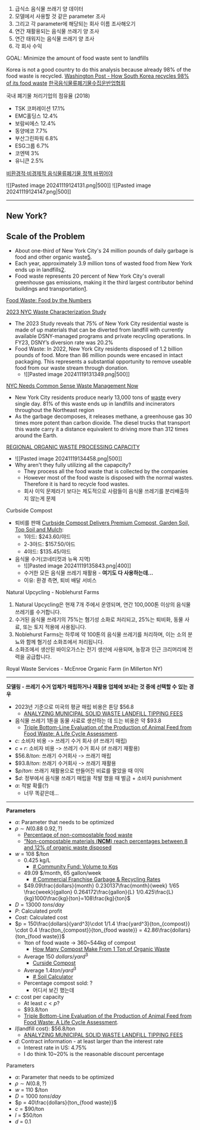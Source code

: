 1. 급식소 음식물 쓰래기 양 데이터
2. 모델에서 사용할 것 같은 parameter 조사
3. 그리고 각 parameter에 해당되는 회사 이름 조사해오기
4. 연간 재활용되는 음식물 쓰래기 양 조사
5. 연간 태워지는 음식물 쓰래기 양 조사
6. 각 회사 수익

GOAL: Minimize the amount of food waste sent to landfills

Korea is not a good country to do this analysis because already 98% of the food waste is recycled.
[Washington Post - How South Korea recycles 98% of its food waste](https://www.washingtonpost.com/world/2024/08/09/south-korea-food-waste-composting/)
[한국음식물류폐기물수집운반업협회](http://fwcta.co.kr/)

국내 폐기물 처리기업의 점유율 (2018)
- TSK 코퍼레이션 17.1%
- EMC홀딩스 12.4%
- 보람씨에스 12.4%
- 동양에코 7.7%
- 부산그린파워 6.8%
- ESG그룹 6.7%
- 코엔텍 3%
- 유니큰 2.5%

[비환경적·비경제적 음식물류폐기물 정책 바뀌어야](https://www.waterjournal.co.kr/news/articleView.html?idxno=62748)

![[Pasted image 20241119124131.png|500]]
![[Pasted image 20241119124147.png|500]]

---
## New York?

## Scale of the Problem

- About one-third of New York City's 24 million pounds of daily garbage is food and other organic waste[5](https://news.climate.columbia.edu/2022/12/05/new-york-citys-food-waste-and-the-circular-economy/).
- Each year, approximately 3.9 million tons of wasted food from New York ends up in landfills[2](https://www.nycfoodpolicy.org/food-waste-food-by-the-numbers/).
- Food waste represents 20 percent of New York City's overall greenhouse gas emissions, making it the third largest contributor behind buildings and transportation[1](https://news.climate.columbia.edu/2023/06/20/food-waste-and-the-complexity-of-new-york-citys-garbage/).

[Food Waste: Food by the Numbers](https://www.google.com/url?sa=t&source=web&rct=j&opi=89978449&url=http://www.nycfoodpolicy.org/food-waste-food-by-the-numbers/&ved=2ahUKEwjXgsa5wueJAxUydvUHHV0NG50QFnoECAkQAQ&usg=AOvVaw2hPKrdSQ8ed_-_O2BRtRF8)

[2023 NYC Waste Characterization Study](https://www.nyc.gov/assets/dsny/downloads/resources/reports/waste-characterization-studies/2023/wcs-2023.pdf)
- The 2023 Study reveals that 75% of New York City residential waste is made of up materials that can be diverted from landfill with currently available DSNY-managed programs and private recycling operations. In FY23, DSNY’s diversion rate was 20.2%
- Food Waste: In 2022, New York City residents disposed of 1.2 billion pounds of food. More than 86 million pounds were encased in intact packaging. This represents a substantial opportunity to remove useable food from our waste stream through donation.
	- ![[Pasted image 20241119131349.png|500]]



[NYC Needs Common Sense Waste Management Now](https://nylcv.org/news/nyc-needs-common-sense-waste-management-now/)
- New York City residents produce nearly 13,000 tons of [waste](https://www.grownyc.org/recycling/facts) every single day. 81% of this waste ends up in landfills and incinerators throughout the Northeast region
- As the garbage decomposes, it releases methane, a greenhouse gas 30 times more potent than carbon dioxide. The diesel trucks that transport this waste carry it a distance equivalent to driving more than 312 times around the Earth.


[REGIONAL ORGANIC WASTE PROCESSING CAPACITY](https://cbcny.org/sites/default/files/media/files/Appendix%20B%20-%20Organic%20Waste%20Report_0.pdf)
- ![[Pasted image 20241119134458.png|500]]
- Why aren't they fully utilizing all the capapcity?
	- They process all the food waste that is collected by the companies
	- However most of the food waste is disposed with the normal wastes. Therefore it is hard to recycle food wastes.
	- 회사 이익 문제라기 보다는 제도적으로 사람들이 음식물 쓰레기를 분리배출하지 않는게 문제

Curbside Compost 
- 퇴비를 판매 [Curbside Compost Delivers Premium Compost, Garden Soil, Top Soil and Mulch](https://www.curbcompost.org/compost-delivery.html):
	- 1야드: $243.60/야드
	- 2-3야드: $157.50/야드
	- 4야드: $135.45/야드
- 음식물 수거(코네티컷과 뉴욕 지역)
	- ![[Pasted image 20241119135843.png|400]]
	- 수거한 모든 음식물 쓰레기 재활용 - __여기도 다 사용하는데...__
	- 이유: 환경 측면, 퇴비 배달 서비스

Natural Upcycling - Noblehurst Farms
1. Natural Upcycling은 현재 7개 주에서 운영되며, 연간 100,000톤 이상의 음식물 쓰레기를 수거합니다.
2. 수거된 음식물 쓰레기의 75%는 혐기성 소화로 처리되고, 25%는 퇴비화, 동물 사료, 또는 토지 적용에 사용됩니다.
3. Noblehurst Farms는 하루에 약 100톤의 음식물 쓰레기를 처리하며, 이는 소의 분뇨와 함께 혐기성 소화조에서 처리됩니다.
4. 소화조에서 생산된 바이오가스는 전기 생산에 사용되며, 농장과 인근 크리머리에 전력을 공급합니다.

Royal Waste Services - McEnroe Organic Farm (in Millerton NY)

---

__모델링 - 쓰레기 수거 업체가 매립하거나 재활용 업체에 보내는 것 중에 선택할 수 있는 경우__
- 2023년 기준으로 미국의 평균 매립 비용은 톤당 $56.8
	- [ANALYZING MUNICIPAL SOLID WASTE LANDFILL TIPPING FEES](https://erefdn.org/analyzing-municipal-solid-waste-landfill-tipping-fees/)
- 음식물 쓰레기 1톤을 동물 사료로 생산하는 데 드는 비용은 약 $93.8
	- [Triple Bottom-Line Evaluation of the Production of Animal Feed from Food Waste: A Life Cycle Assessment](https://link.springer.com/article/10.1007/s12649-022-01914-7).
- $c$: 소비자 비용 -> 쓰레기 수거 회사 (if 쓰래기 매립)
- $c+r$: 소비자 비용 -> 쓰레기 수거 회사 (if 쓰래기 재활용)
- $\$56.8/ton$: 쓰래기 수거회사 -> 쓰래기 매립
- $\$93.8/ton$: 쓰래기 수거회사 -> 쓰래기 재활용
- $\$p/ton$: 쓰래기 재활용으로 만들어진 비료를 팔았을 때 이익
- $\$d$: 정부에서 음식물 쓰래기 매립을 적발 했을 때 벌금 + 소비자 punishment 
- $\alpha$: 적발 확률(?)
	- 너무 똑같은데...

---

__Parameters__
- $\alpha$: Parameter that needs to be optimized
- $\rho\sim N(0.88~0.92,?)$ 
	- [Percentage of non-compostable food waste](https://cemonitor.be/en/indicator/food/waste/share-of-food-waste-in-residual-household-waste/)
	- [“Non-compostable materials (**NCM**) reach percentages between 8 and 12% of organic waste disposed](https://resoilfoundation.org/en/circular-bioeconomy/compost-non-compostable-materials/)
- $w$ = 108 $/ton
	- 0.425 kg/L
		- [# Community Fund: Volume to Kgs](https://www.merseysidewda.gov.uk/volume-to-kgs/)
	- 49.09 $/month, 65 gallon/week
		- [# Commercial Franchise Garbage & Recycling Rates](https://www.villageofgrayslake.com/466/Commercial-Garbage-Recycling-Rates)
	- $49.09\frac{dollars}{month} 0.230137\frac{month}{week} 1/65 \frac{week}{gallon} 0.264172\frac{gallon}{L} 1/0.425\frac{L}{kg}1000\frac{kg}{ton}=108\frac{kg}{ton}$
- $D = 13000$ $tons/day$
- $P$: Calculated profit
- $Cost$: Calculated cost
- $p = 150\frac{dollars}{yard^3}\cdot 1/1.4 \frac{yard^3}{ton_{compost}} \cdot 0.4 \frac{ton_{compost}}{ton_{food waste}} = 42.86\frac{dollars}{ton_{food waste}}$
	- 1ton of food waste $\rightarrow$ 360~544kg of compost
		- [How Many Compost Make From 1 Ton of Organic Waste](https://fertilizerequipmentmanufacturer.com/how-many-compost-make-from-1-ton-of-organic-waste/)
	- Average $150$ $dollars/yard^3$
		- [Curside Compost](https://www.curbcompost.org/compost-delivery.html)
	- Average $1.4ton/yard^3$
		- [# Soil Calculator](https://www.inchcalculator.com/soil-calculator/)
	- Percentage compost sold: ?
		- 어디서 보긴 했는데
- $c$: cost per capacity
	- At least $c<p$?
	- $93.8/ton
	- [Triple Bottom-Line Evaluation of the Production of Animal Feed from Food Waste: A Life Cycle Assessment](https://link.springer.com/article/10.1007/s12649-022-01914-7).
- $l$(landfill cost):  $56.8/ton
	- [ANALYZING MUNICIPAL SOLID WASTE LANDFILL TIPPING FEES](https://erefdn.org/analyzing-municipal-solid-waste-landfill-tipping-fees/)
- $d$: Contract information - at least larger than the interest rate
	- Interest rate in US: 4.75%
	- I do think 10~20% is the reasonable discount percentage

Parameters
- $\alpha$: Parameter that needs to be optimized
- $\rho\sim N(0.8,?)$
- $w$ = 110 $/ton
- $D = 1000$ $tons/day$
- $p = 40\frac{dollars}{ton_{food waste}}$
- $c$ = $90/ton
- $l$ = $50/ton
- $d$ = 0.1